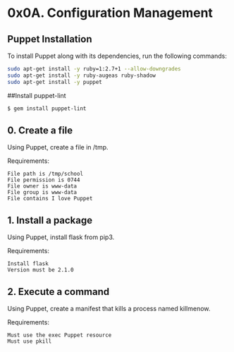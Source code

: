 # 0x0A. Configuration Management

## Puppet Installation

To install Puppet along with its dependencies, run the following commands:

```bash
sudo apt-get install -y ruby=1:2.7+1 --allow-downgrades
sudo apt-get install -y ruby-augeas ruby-shadow
sudo apt-get install -y puppet
```

##Install puppet-lint

```bash
$ gem install puppet-lint
```
## 0. Create a file
Using Puppet, create a file in /tmp.

Requirements:

    File path is /tmp/school
    File permission is 0744
    File owner is www-data
    File group is www-data
    File contains I love Puppet

## 1. Install a package 
Using Puppet, install flask from pip3.

Requirements:

    Install flask
    Version must be 2.1.0


## 2. Execute a command

Using Puppet, create a manifest that kills a process named killmenow.

Requirements:

    Must use the exec Puppet resource
    Must use pkill



